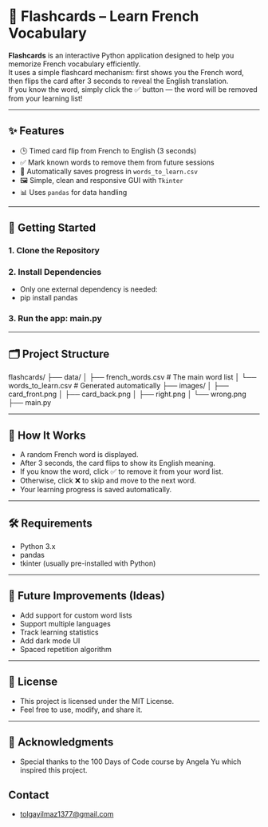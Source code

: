 # 🧠 Flashcards – Learn French Vocabulary

**Flashcards** is an interactive Python application designed to help you memorize French vocabulary efficiently.  
It uses a simple flashcard mechanism: first shows you the French word, then flips the card after 3 seconds to reveal the English translation.  
If you know the word, simply click the ✅ button — the word will be removed from your learning list!

---

## ✨ Features

- 🕒 Timed card flip from French to English (3 seconds)
- ✅ Mark known words to remove them from future sessions
- 📄 Automatically saves progress in `words_to_learn.csv`
- 🖼️ Simple, clean and responsive GUI with `Tkinter`
- 📊 Uses `pandas` for data handling

---

## 🚀 Getting Started

### 1. Clone the Repository
### 2. Install Dependencies
  - Only one external dependency is needed:
  - pip install pandas
### 3. Run the app: main.py

---

## 🗂️ Project Structure

flashcards/
├── data/
│   ├── french_words.csv          # The main word list
│   └── words_to_learn.csv        # Generated automatically
├── images/
│   ├── card_front.png
│   ├── card_back.png
│   ├── right.png
│   └── wrong.png
├── main.py

---

## 🧠 How It Works
- A random French word is displayed.
- After 3 seconds, the card flips to show its English meaning.
- If you know the word, click ✅ to remove it from your word list.
- Otherwise, click ❌ to skip and move to the next word.
- Your learning progress is saved automatically.

---

## 🛠️ Requirements
- Python 3.x
- pandas
- tkinter (usually pre-installed with Python)

---

## 🎯 Future Improvements (Ideas)
- Add support for custom word lists
- Support multiple languages
- Track learning statistics
- Add dark mode UI
- Spaced repetition algorithm

---

## 📃 License
- This project is licensed under the MIT License.
- Feel free to use, modify, and share it.

---

## 🙌 Acknowledgments
- Special thanks to the 100 Days of Code course by Angela Yu which inspired this project.

## Contact
- tolgayilmaz1377@gmail.com
